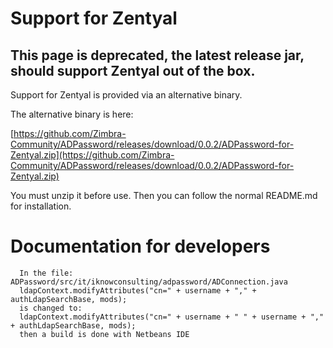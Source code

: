 # Support for Zentyal

## This page is deprecated, the latest release jar, should support Zentyal out of the box.

Support for Zentyal is provided via an alternative binary.

The alternative binary is here:

[https://github.com/Zimbra-Community/ADPassword/releases/download/0.0.2/ADPassword-for-Zentyal.zip](https://github.com/Zimbra-Community/ADPassword/releases/download/0.0.2/ADPassword-for-Zentyal.zip)

You must unzip it before use. Then you can follow the normal README.md for installation.


# Documentation for developers

      In the file: ADPassword/src/it/iknowconsulting/adpassword/ADConnection.java
      ldapContext.modifyAttributes("cn=" + username + "," + authLdapSearchBase, mods);
      is changed to:
      ldapContext.modifyAttributes("cn=" + username + " " + username + "," + authLdapSearchBase, mods);  
      then a build is done with Netbeans IDE
